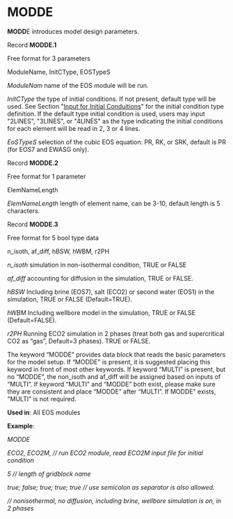 # MODDE

**MODD**E         introduces model design parameters.

Record **MODDE.1**

&#x20;                       Free format for 3 parameters

&#x20;                       ModuleName, InitCType, EOSTypeS

_ModuleNam_   name of the EOS module will be run.

_InitCType_       the type of initial conditions. If not present, default type will be used. See Section "[Input for Initial Conduitions](../inputs-for-initial-conditions/)" for the initial condition type definition. If the default type initial condition is used, users may input "2LINES", "3LINES", or  "4LINES" as the type indicating the initial conditions for each element will be read in 2, 3 or 4 lines. &#x20;

_EoSTypeS_      selection of the cubic EOS equation: PR, RK, or SRK, default is PR (for EOS7 and EWASG only).            &#x20;

Record **MODDE.2**

&#x20;                       Free format for 1 parameter

&#x20;                       ElemNameLength

&#x20;_ElemNameLength_    length of element name, can be 3-10, default length is 5 characters.

Record **MODDE.3**

&#x20;                       Free format for 5 bool type data

&#x20;                       n\_isoth, af\_diff, hBSW, hWBM, r2PH

_n\_isoth_            simulation in non-isothermal condition, TRUE or FALSE

_af\_diff_              accounting for diffusion in the simulation, TRUE or FALSE.

_hBSW_               Including brine (EOS7), salt (ECO2) or second water (EOS1) in the simulation, TRUE or FALSE (Default=TRUE).             &#x20;

_hWBM_              Including wellbore model in the simulation, TRUE or FALSE (Default=FALSE).             &#x20;

_r2PH_                Running ECO2 simulation in 2 phases (treat both gas and supercritical CO2 as “gas”, Default=3 phases).   TRUE or FALSE.             &#x20;

The keyword “MODDE” provides data block that reads the basic parameters for the model setup. If “MODDE” is present, it is suggested placing this keyword in front of most other keywords. If keyword “MULTI” is present, but no “MODDE”, the non\_isoth and af\_diff will be assigned based on inputs of “MULTI”. If keyword “MULTI” and “MODDE” both exist, please make sure they are consistent and place “MODDE” after “MULTI”. If MODDE" exists, "MULTI" is not required.&#x20;

**Used in**: All EOS modules

**Example**:

_MODDE_

_ECO2, ECO2M,              //  run ECO2 module, read ECO2M input file for initial condition_

_5                                       // length of gridblock name_&#x20;

_true; false; true; true; true       // use semicolon as separator is also allowed._                                 &#x20;

_// nonisothermal, no diffusion, including brine, wellbore simulation is on, in 2 phases_
